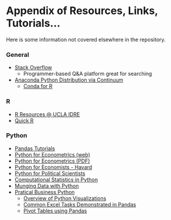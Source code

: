 # Appendix of Resources, Links, Tutorials...

Here is some information not covered elsewhere in the repository.

### General
- [Stack Overflow](http://stackoverflow.com/)
  - Programmer-based Q&A platform great for searching
- [Anaconda Python Distribution via Continuum](https://www.continuum.io/downloads)
  - [Conda for R](https://www.continuum.io/conda-for-r)

### R
- [R Resources @ UCLA IDRE](http://www.ats.ucla.edu/stat/r/)
- [Quick R](http://www.statmethods.net/)

### Python
- [Pandas Tutorials](http://pandas.pydata.org/pandas-docs/version/0.18.1/tutorials.html)
- [Python for Econometrics (web)](http://www.kevinsheppard.com/Python_for_Econometrics)
- [Python for Econometrics (PDF)](http://www.kevinsheppard.com/images/0/09/Python_introduction.pdf)
- [Python for Economists - Havard](http://scholar.harvard.edu/files/ambell/files/python_for_economists.pdf)
- [Python for Political Scientists](http://mattdickenson.com/2013/05/06/python-for-political-scientists-spring-2013-recap/)
- [Computational Statistics in Python](https://people.duke.edu/~ccc14/sta-663/index.html)
- [Munging Data with Python](http://wavedatalab.github.io/datawithpython/munge.html)
- [Pratical Business Python](http://pbpython.com/)
  - [Overview of Python Visualizations](http://pbpython.com/visualization-tools-1.html)
  - [Common Excel Tasks Demonstrated in Pandas](http://pbpython.com/excel-pandas-comp.html)
  - [Pivot Tables using Pandas](http://pbpython.com/pandas-pivot-table-explained.html)
